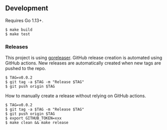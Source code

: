 ## Development
Requires Go 1.13+.
```
$ make build
$ make test
```

### Releases
This project is using [goreleaser](https://goreleaser.com). GitHub release creation is automated using GitHub
actions. New releases are automatically created when new tags are pushed to the repo.
```
$ TAG=v0.0.2
$ git tag -a $TAG -m "Release $TAG"
$ git push origin $TAG
```

How to manually create a release without relying on GitHub actions.
```
$ TAG=v0.0.2
$ git tag -a $TAG -m "Release $TAG"
$ git push origin $TAG
$ export GITHUB_TOKEN=xxx
$ make clean && make release
```